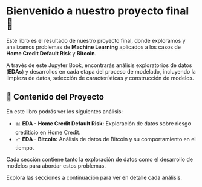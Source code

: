 # Bienvenido a nuestro proyecto final 🚀  

Este libro es el resultado de nuestro proyecto final, donde exploramos y analizamos problemas de **Machine Learning** aplicados a los casos de **Home Credit Default Risk** y **Bitcoin**.  

A través de este Jupyter Book, encontrarás análisis exploratorios de datos (**EDAs**) y desarrollos en cada etapa del proceso de modelado, incluyendo la limpieza de datos, selección de características y construcción de modelos.  

## 📌 Contenido del Proyecto  
En este libro podrás ver los siguientes análisis:  

- 📊 **EDA - Home Credit Default Risk:** Exploración de datos sobre riesgo crediticio en Home Credit.  
- 📈 **EDA - Bitcoin:** Análisis de datos de Bitcoin y su comportamiento en el tiempo.  

Cada sección contiene tanto la exploración de datos como el desarrollo de modelos para abordar estos problemas.  

Explora las secciones a continuación para ver en detalle cada análisis.  

```{tableofcontents}

```